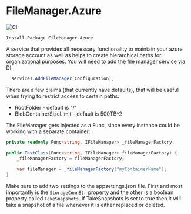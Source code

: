 # FileManager.Azure

![CI](https://github.com/ssinno28/FileManager.Azure/workflows/CI/badge.svg)

`Install-Package FileManager.Azure`

A service that provides all necessary functionality to maintain your azure storage account as well as helps to create hierarchical paths for organizational purposes. You will need to add the file manager service via DI:

```c#
  services.AddFileManager(Configuration);  
```

There are a few claims (that currently have defaults), that will be useful when trying to restrict access to certain paths:

* RootFolder - default is "/"
* BlobContainerSizeLimit - default is 500TB^2

The FileManager gets injected as a Func, since every instance could be working with a separate container:

```c# 
private readonly Func<string, IFileManager> _fileManagerFactory:

public TestClass(Func<string, IFileManager> fileManagerFactory) {
	_fileManagerFactory = fileManagerFactory;
	
	var fileManager = _fileManagerFactory("myContainerName");
}
```

Make sure to add two settings to the appsettings.json file. First and most importantly is the `StorageConnStr` property and the other is a boolean property called `TakeSnapshots`. If TakeSnapshots is set to true then it will take a snapshot of a file whenever it is either replaced or deleted.
